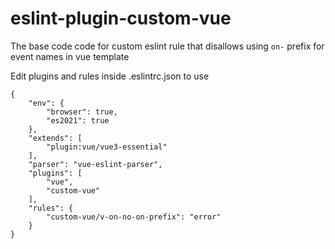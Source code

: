# eslint-plugin-custom-vue

The base code code for custom eslint rule that disallows using `on-` prefix for event names in vue template

Edit plugins and rules inside .eslintrc.json to use
```
{
    "env": {
        "browser": true,
        "es2021": true
    },
    "extends": [
        "plugin:vue/vue3-essential"
    ],
    "parser": "vue-eslint-parser",
    "plugins": [
        "vue",
        "custom-vue"
    ],
    "rules": {
        "custom-vue/v-on-no-on-prefix": "error"
    }
}
